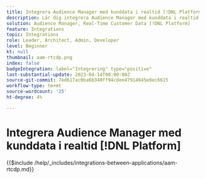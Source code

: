 ```yaml
---
title: Integrera Audience Manager med kunddata i realtid [!DNL Platform]
description: Lär dig integrera Audience Manager med kunddata i realtid [!DNL Platform].
solution: Audience Manager, Real-Time Customer Data [!DNL Platform]
feature: Integrations
topic: Integrations
role: Leader, Architect, Admin, Developer
level: Beginner
kt: null
thumbnail: aam-rtcdp.png
index: false
badgeIntegration: label="Integrering" type="positive"
last-substantial-update: 2023-04-14T00:00:00Z
source-git-commit: 7ed617ac0ba6b340ff94cdee47914645e0ec6615
workflow-type: tm+mt
source-wordcount: '25'
ht-degree: 4%

---
```



# Integrera Audience Manager med kunddata i realtid [!DNL Platform]

{{$include /help/_includes/integrations-between-applications/aam-rtcdp.md}}
